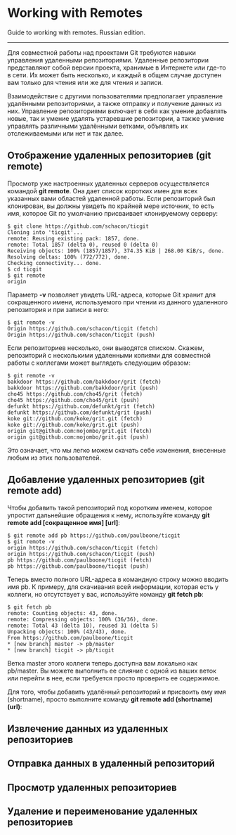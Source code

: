 # Working with Remotes

Guide to working with remotes. Russian edition.

---

Для совместной работы над проектами Git требуются навыки управления удаленными репозиториями. Удаленные репозитории представляют собой версии проекта, хранимые в Интернете или где-то в сети. Их может быть несколько, и каждый в общем случае доступен вам только для чтения или же для чтения и записи.  

Взаимодействие с другими пользователями предполагает управление удалёнными репозиториями, а также отправку и получение данных из них. Управление репозиториями включает в себя как умение добавлять новые, так и умение удалять устаревшие репозитории, а также умение управлять различными удалёнными ветками, объявлять их отслеживаемыми или нет и так далее.

## Отображение удаленных репозиториев (git remote)

Просмотр уже настроенных удаленных серверов осуществляется командой **git remote**. Она дает список коротких имен для всех указанных вами областей удаленной работы. Если репозиторий был клонирован, вы должны увидеть по крайней мере источник, то есть имя, которое Git по умолчанию присваивает клонируемому серверу:

    $ git clone https://github.com/schacon/ticgit
    Cloning into 'ticgit'...
    remote: Reusing existing pack: 1857, done.
    remote: Total 1857 (delta 0), reused 0 (delta 0)
    Receiving objects: 100% (1857/1857), 374.35 KiB | 268.00 KiB/s, done.
    Resolving deltas: 100% (772/772), done.
    Checking connectivity... done.
    $ cd ticgit
    $ git remote
    origin

Параметр **-v** позволяет увидеть URL-адреса, которые Git хранит для сокращенного имени, используемого при чтении из данного удаленного репозитория и при записи в него:

    $ git remote -v
    Origin https://github.com/schacon/ticgit (fetch)
    Origin https://github.com/schacon/ticgit (push)

Если репозиториев несколько, они выводятся списком. Скажем, репозиторий с несколькими удаленными копиями для совместной работы с коллегами может выглядеть следующим образом:

    $ git remote -v
    bakkdoor https://github.com/bakkdoor/grit (fetch)
    bakkdoor https://github.com/bakkdoor/grit (push)
    cho45 https://github.com/cho45/grit (fetch)
    cho45 https://github.com/cho45/grit (push)
    defunkt https://github.com/defunkt/grit (fetch)
    defunkt https://github.com/defunkt/grit (push)
    koke git://github.com/koke/grit.git (fetch)
    koke git://github.com/koke/grit.git (push)
    origin git@github.com:mojombo/grit.git (fetch)
    origin git@github.com:mojombo/grit.git (push)

Это означает, что мы легко можем скачать себе изменения, внесенные любым из этих пользователей.

## Добавление удаленных репозиториев (git remote add)

Чтобы добавить такой репозиторий под коротким именем, которое упростит дальнейшие обращения к нему, используйте команду **git remote add [сокращенное имя] [url]**:

    $ git remote add pb https://github.com/paulboone/ticgit
    $ git remote -v
    origin https://github.com/schacon/ticgit (fetch)
    origin https://github.com/schacon/ticgit (push)
    pb https://github.com/paulboone/ticgit (fetch)
    pb https://github.com/paulboone/ticgit (push)

Теперь вместо полного URL-адреса в командную строку можно вводить имя pb. К примеру, для скачивания всей информации, которая есть у коллеги, но отсутствует у вас, используйте команду **git fetch pb**:

    $ git fetch pb
    remote: Counting objects: 43, done.
    remote: Compressing objects: 100% (36/36), done.
    remote: Total 43 (delta 10), reused 31 (delta 5)
    Unpacking objects: 100% (43/43), done.
    From https://github.com/paulboone/ticgit
    * [new branch] master -> pb/master
    * [new branch] ticgit -> pb/ticgit

Ветка master этого коллеги теперь доступна вам локально как pb/master. Вы можете выполнить ее слияние с одной из ваших веток или перейти в нее, если требуется просто проверить ее содержимое.

Для того, чтобы добавить удалённый репозиторий и присвоить ему имя (shortname), просто выполните команду **git remote add (shortname) (url)**:

## Извлечение данных из удаленных репозиториев

## Отправка данных в удаленный репозиторий

## Просмотр удаленных репозиториев

## Удаление и переименование удаленных репозиториев

